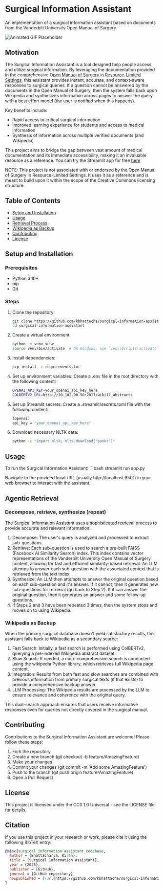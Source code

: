 # Surgical Information Assistant

An implementation of a surgical information assistant based on documents from the Vanderbilt University Open Manual of Surgery.

![Animated GIF Placeholder](figures/example_usage.gif)

## Motivation

The Surgical Information Assistant is a tool designed help people access and utilize surgical information. By leveraging the documentation provided in the comprehensive [Open Manual of Surgery in Resource-Limited Settings](https://www.vumc.org/global-surgical-atlas/about), this assistant provides instant, accurate, and context-aware responses to surgical queries. If a question cannot be answered by the documents in the Open Manual of Surgery, then the system falls back upon Wikipedia and synthesizes information across pages to answer the query with a best effort model (the user is notified when this happens).

Key benefits include:
- Rapid access to critical surgical information
- Improved learning experience for students and access to medical information
- Synthesis of information across multiple verified documents (and Wikipedia)

This project aims to bridge the gap between vast amount of medical documentation and its immediate accessibility, making it an invaluable resource as a reference. You can try the Streamlit app for free [here](https://open-surgical-information-assistant.streamlit.app/)

NOTE: This project is not associated with or endorsed by the Open Manual of Surgery in Resource-Limited Settings. It uses it as a reference and is meant to build upon it within the scope of the Creative Commons licensing structure.

## Table of Contents

- [Setup and Installation](#setup-and-installation)
- [Usage](#usage)
- [Retrieval Process](#retrieval-process)
- [Wikipedia as Backup](#wikipedia-as-backup)
- [Contributing](#contributing)
- [License](#license)

## Setup and Installation

### Prerequisites

- Python 3.10+
- pip
- Git

### Steps

1. Clone the repository:
   ```bash
   git clone https://github.com/kbhattacha/surgical-information-assistant.git
   cd surgical-information-assistant
2. Create a virtual environment:
    ```bash
    python -m venv venv
    source venv/bin/activate  # On Windows, use `venv\Scripts\activate`
3. Install dependencies:
    ```bash
    pip install -r requirements.txt
4. Set up environment variables:
    Create a .env file in the root directory with the following content:
    ```bash
    OPENAI_API_KEY=your_openai_api_key_here
    COLBERTV2_URL=http://20.102.90.50:2017/wiki17_abstracts
5. Set up Streamlit secrets:
    Create a .streamlit/secrets.toml file with the following content:
    ```bash
    [openai]
    api_key = "your_openai_api_key_here"
6. Download necessary NLTK data:
    ```bash
    python -c "import nltk; nltk.download('punkt')"

## Usage

To run the Surgical Information Assistant:
    ```bash
    streamlit run app.py

Navigate to the provided local URL (usually http://localhost:8501) in your web browser to interact with the assistant.

## Agentic Retrieval

### Decompose, retrieve, synthesize (repeat)
The Surgical Information Assistant uses a sophisticated retrieval process to provide accurate and relevant information:
1. Decompose: The user's query is analyzed and processed to extract sub-questions.
2. Retrieve: Each sub-question is used to search a pre-built FAISS (Facebook AI Similarity Search) index. This index contains vector representations of the Vanderbilt University Open Manual of Surgery content, allowing for fast and efficient similarity-based retrieval. An LLM attemps to answer each sub-question with the associated context that is retrieved from the text index.
3. Synthesize: An LLM then attempts to answer the original question based on each sub-question and it's answer. If it cannot, then it generates new sub-questions for retrieval (go back to Step 2). If it can answer the original question, then it generates an answer and some follow-up questions.
4. If Steps 2 and 3 have been repeated 3 times, then the system stops and moves on to using Wikipedia.

### Wikipedia as Backup
When the primary surgical database doesn't yield satisfactory results, the assistant falls back to Wikipedia as a secondary source:
1. Fast Search: Initially, a fast search is performed using ColBERTv2, querying a pre-indexed Wikipedia abstract dataset.
2. Slow Search: If needed, a more comprehensive search is conducted using the wikipedia Python library, which retrieves full Wikipedia page content.
3. Integration: Results from both fast and slow searches are combined with previous information from primary surgical texts (if that exists) to provide a comprehensive backup answer.
4. LLM Processing: The Wikipedia results are processed by the LLM to ensure relevance and coherence with the original query.

This dual-search approach ensures that users receive informative responses even for queries not directly covered in the surgical manual.

## Contributing
Contributions to the Surgical Information Assistant are welcome! Please follow these steps:
1. Fork the repository
2. Create a new branch (git checkout -b feature/AmazingFeature)
3. Make your changes
4. Commit your changes (git commit -m 'Add some AmazingFeature')
5. Push to the branch (git push origin feature/AmazingFeature)
6. Open a Pull Request

## License
This project is licensed under the CC0 1.0 Universal - see the LICENSE file for details.

## Citation

If you use this project in your research or work, please cite it using the following BibTeX entry:

```bibtex
@misc{surgical_information_assistant_codebase,
  author = {Bhattacharya, Kiran},
  title = {Surgical Information Assistant},
  year = {2025},
  publisher = {GitHub},
  journal = {GitHub repository},
  howpublished = {\url{https://github.com/kbhattacha/surgical-information-assistant}},
}

